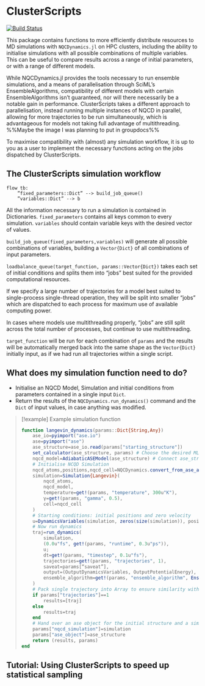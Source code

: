 # ClusterScripts

[![Build Status](https://github.com/alexsp32/ClusterScripts.jl/actions/workflows/CI.yml/badge.svg?branch=main)](https://github.com/alexsp32/ClusterScripts.jl/actions/workflows/CI.yml?query=branch%3Amain)

This package contains functions to more efficiently distribute resources to MD simulations with `NQCDynamics.jl` on HPC clusters, including the ability to initialise simulations with all possible combinations of multiple variables. This can be useful to compare results across a range of initial parameters, or with a range of different models. 


While NQCDynamics.jl provides the tools necessary to run ensemble simulations, and a means of parallelisation through SciML’s EnsembleAlgorithms, compatibility of different models with certain EnsembleAlgorithms isn’t guaranteed, nor will there necessarily be a notable gain in performance. ClusterScripts takes a different approach to parallelisation, instead running multiple instances of NQCD in parallel, allowing for more trajectories to be run simultaneously, which is advantageous for models not taking full advantage of multithreading. 
%%Maybe the image I was planning to put in groupdocs%%

To maximise compatibility with (almost) any simulation workflow, it is up to you as a user to implement the necessary functions acting on the jobs dispatched by ClusterScripts. 

## The ClusterScripts simulation workflow
```mermaid
flow tb:
	”fixed_parameters::Dict” --> build_job_queue()
	”variables::Dict” --> b
```

All the information necessary to run a simulation is contained in Dictionaries. 
`fixed_parameters` contains all keys common to every simulation. 
`variables` should contain variable keys with the desired vector of values. 

`build_job_queue(fixed_parameters,variables)` will generate all possible combinations of variables, building a `Vector{Dict}` of all combinations of input parameters. 

`loadbalance_queue(target_function, params::Vector{Dict})` takes each set of initial conditions and splits them into “jobs” best suited for the provided computational resources. 

If we specify a large number of trajectories for a model best suited to single-process single-thread operation, they will be split into smaller “jobs” which are dispatched to each process for maximum use of available computing power. 

In cases where models use multithreading properly, “jobs” are still split across the total number of processes, but continue to use multithreading. 

`target_function` will be run for each combination of `params` and the results will be automatically merged back into the same shape as the `Vector{Dict}` initially input, as if we had run all trajectories within a single script. 

## What does my simulation function need to do?
- Initialise an NQCD Model, Simulation and initial conditions from parameters contained in a single input `Dict`. 
- Return the results of the `NQCDynamics.run_dynamics()` command and the `Dict` of input values, in case anything was modified. 

> [!example] Example simulation function
> ```julia
> function langevin_dynamics(params::Dict{String,Any})
>     ase_io=pyimport("ase.io")
>     ase=pyimport("ase")
>     ase_structure=ase_io.read(params["starting_structure"]) 
>     set_calculator(ase_structure, params) # Choose the desired ML model type and attach its calculator to ase_structure
>     nqcd_model=AdiabaticASEModel(ase_structure) # Connect ase_structure calculator to NQCD
>     # Initialise NCQD Simulation
>     nqcd_atoms,positions,nqcd_cell=NQCDynamics.convert_from_ase_atoms(ase_structure)
>     simulation=Simulation{Langevin}(
>         nqcd_atoms, 
>         nqcd_model, 
>         temperature=get!(params, "temperature", 300u"K"),
>         γ=get!(params, "gamma", 0.5),
>         cell=nqcd_cell
>     )
>     # Starting conditions: initial positions and zero velocity
>     u=DynamicsVariables(simulation, zeros(size(simulation)), positions)
>     # Now run dynamics
>     traj=run_dynamics(
>         simulation,
>         (0.0u"fs", get!(params, "runtime", 0.3u"ps")),
>         u;
>         dt=get!(params, "timestep", 0.1u"fs"),
>         trajectories=get!(params, "trajectories", 1),
>         saveat=params[“saveat”], 
>         output=(OutputDynamicsVariables, OutputPotentialEnergy), # Positions, velocities and 
>         ensemble_algorithm=get!(params, "ensemble_algorithm", EnsembleSerial())
>     )
>     # Pack single trajectory into Array to ensure similarity with >1 trajectory
>     if params["trajectories"]==1
>         results=[traj]
>     else
>         results=traj
>     end
>     # Hand over an ase object for the initial structure and a simulation object for further evaluation
>     params["nqcd_simulation"]=simulation
>     params["ase_object"]=ase_structure
>     return (results, params)
> end
> ```

## Tutorial: Using ClusterScripts to speed up statistical sampling

